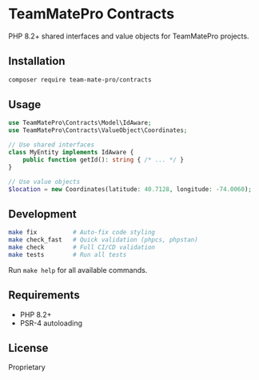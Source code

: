 # TeamMatePro Contracts

PHP 8.2+ shared interfaces and value objects for TeamMatePro projects.

## Installation

```bash
composer require team-mate-pro/contracts
```

## Usage

```php
use TeamMatePro\Contracts\Model\IdAware;
use TeamMatePro\Contracts\ValueObject\Coordinates;

// Use shared interfaces
class MyEntity implements IdAware {
    public function getId(): string { /* ... */ }
}

// Use value objects
$location = new Coordinates(latitude: 40.7128, longitude: -74.0060);
```

## Development

```bash
make fix          # Auto-fix code styling
make check_fast   # Quick validation (phpcs, phpstan)
make check        # Full CI/CD validation
make tests        # Run all tests
```

Run `make help` for all available commands.

## Requirements

- PHP 8.2+
- PSR-4 autoloading

## License

Proprietary
